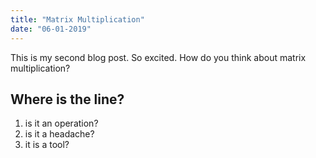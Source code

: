 ```yaml
---
title: "Matrix Multiplication"
date: "06-01-2019"
---
```


This is my second blog post. So excited.
How do you think about matrix multiplication?

## Where is the line?

1. is it an operation?
2. is it a headache?
3. it is a tool?
